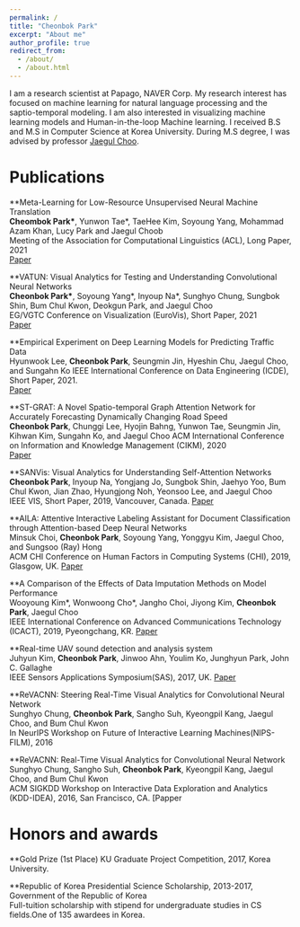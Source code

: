```yaml
---
permalink: /
title: "Cheonbok Park"
excerpt: "About me"
author_profile: true
redirect_from: 
  - /about/
  - /about.html
---
```



I am a research scientist at Papago, NAVER Corp. My research interest has focused on machine learning for natural language processing and the saptio-temporal modeling. I am also interested in visualizing machine learning models and Human-in-the-loop Machine learning.  I received B.S and M.S in Computer Science at Korea University. During M.S degree, I was advised by professor [Jaegul Choo](https://sites.google.com/site/jaegulchoo/).

Publications
======
**Meta-Learning for Low-Resource Unsupervised Neural Machine Translation <br> **Cheombok Park\***, Yunwon Tae\*, TaeHee Kim, Soyoung Yang, Mohammad Azam Khan, Lucy Park and Jaegul Choob <br>
 Meeting of the Association for Computational Linguistics (ACL), Long Paper, 2021 <br> [Paper]()

**VATUN: Visual Analytics for Testing and Understanding Convolutional Neural Networks <br> **Cheonbok Park\***, Soyoung Yang\*, Inyoup Na\*, Sunghyo Chung, Sungbok Shin, Bum Chul Kwon, Deokgun Park, and Jaegul Choo <br>
EG/VGTC Conference on Visualization (EuroVis), Short Paper, 2021 <br> [Paper]()

**Empirical Experiment on Deep Learning Models for Predicting Traffic Data <br> Hyunwook Lee, **Cheonbok Park**, Seungmin Jin, Hyeshin Chu, Jaegul Choo, and Sungahn Ko
IEEE International Conference on Data Engineering (ICDE), Short Paper, 2021. <br> [Paper]()


**ST-GRAT: A Novel Spatio-temporal Graph Attention Network for Accurately Forecasting Dynamically Changing Road Speed </br>
**Cheonbok Park**, Chunggi Lee, Hyojin Bahng, Yunwon Tae, Seungmin Jin, Kihwan Kim, Sungahn Ko, and Jaegul Choo
ACM International Conference on Information and Knowledge Management (CIKM), 2020 <br> [Paper]()


**SANVis: Visual Analytics for Understanding Self-Attention Networks <br>
**Cheonbok Park**, Inyoup Na, Yongjang Jo, Sungbok Shin, Jaehyo Yoo, Bum Chul Kwon, Jian Zhao, Hyungjong Noh, Yeonsoo Lee, and Jaegul Choo <br>
IEEE VIS, Short Paper, 2019, Vancouver, Canada. [Paper]()


**AILA: Attentive Interactive Labeling Assistant for Document Classification through Attention-based Deep Neural Networks <br>
Minsuk Choi, **Cheonbok Park**, Soyoung Yang, Yonggyu Kim, Jaegul Choo, and Sungsoo (Ray) Hong <br>
ACM CHI Conference on Human Factors in Computing Systems (CHI), 2019, Glasgow, UK. [Paper]()

**A Comparison of the Effects of Data Imputation Methods on Model Performance <br>
Wooyoung Kim\*, Wonwoong Cho\*, Jangho Choi, Jiyong Kim, **Cheonbok Park**, Jaegul Choo <br>
IEEE International Conference on Advanced Communications Technology (ICACT), 2019, Pyeongchang, KR. [Paper]()

**Real-time UAV sound detection and analysis system <br>
Juhyun Kim, **Cheonbok Park**, Jinwoo Ahn, Youlim Ko, Junghyun Park, John C. Gallaghe <br>
IEEE Sensors Applications Symposium(SAS), 2017, UK. [Paper]()

**ReVACNN: Steering Real-Time Visual Analytics for Convolutional Neural Network <br>
Sunghyo Chung, **Cheonbok Park**, Sangho Suh, Kyeongpil Kang, Jaegul Choo, and Bum Chul Kwon <br>
In NeurIPS Workshop on Future of Interactive Learning Machines(NIPS-FILM), 2016 <br>

**ReVACNN: Real-Time Visual Analytics for Convolutional Neural Network <br>
Sunghyo Chung, Sangho Suh, **Cheonbok Park**, Kyeongpil Kang, Jaegul Choo, and Bum Chul Kwon <br>
ACM SIGKDD Workshop on Interactive Data Exploration and Analytics (KDD-IDEA), 2016, San Francisco, CA. [Papper

Honors and awards
======
**Gold Prize (1st Place) KU Graduate Project Competition, 2017, Korea University.

**Republic of Korea Presidential Science Scholarship, 2013-2017, Government of the Republic of Korea <br>
Full-tuition scholarship with stipend for undergraduate studies in CS fields.One of 135 awardees in Korea.
